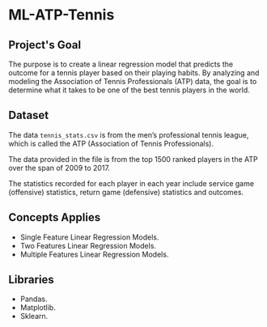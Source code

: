 # ML-ATP-Tennis

## Project's Goal
The purpose is to create a linear regression model that predicts the outcome for a tennis player based on their playing habits. By analyzing and modeling the Association of Tennis Professionals (ATP) data, the goal is to determine what it takes to be one of the best tennis players in the world.

## Dataset
The data `tennis_stats.csv` is from the men’s professional tennis league, which is called the ATP (Association of Tennis Professionals). 

The data provided in the file is from the top 1500 ranked players in the ATP over the span of 2009 to 2017. 

The statistics recorded for each player in each year include service game (offensive) statistics, return game (defensive) statistics and outcomes.

## Concepts Applies

* Single Feature Linear Regression Models.
* Two Features Linear Regression Models.
* Multiple Features Linear Regression Models.

## Libraries

* Pandas.
* Matplotlib.
* Sklearn.